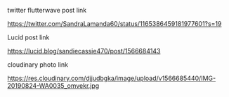 twitter flutterwave post link

https://twitter.com/SandraLamanda60/status/1165386459181977601?s=19

Lucid post link

https://lucid.blog/sandiecassie470/post/1566684143

cloudinary photo link

https://res.cloudinary.com/djjudbgka/image/upload/v1566685440/IMG-20190824-WA0035_omvekr.jpg
